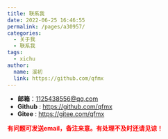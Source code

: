 ```yaml
---
title: 联系我
date: 2022-06-25 16:46:55
permalink: /pages/a30957/
categories: 
  - 关于我
  - 联系我
tags:
  - xichu
author: 
  name: 溪初
  link: https://github.com/qfmx
---
```


- **邮箱**：<1125438556@qq.com>
- **Github** : <https://github.com/qfmx>
- **Gitee** : <https://gitee.com/qfmx>

<font color=red>**有问题可发送email，备注来意。有处理不及时还请见谅！**</font>